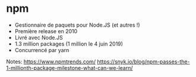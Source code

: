 # npm

* Gestionnaire de paquets pour Node.JS (et autres !)
* Première release en 2010
* Livré avec Node.JS
* 1.3 million packages (1 million le 4 juin 2019)
* Concurrencé par yarn

Notes:
https://www.npmtrends.com/
https://snyk.io/blog/npm-passes-the-1-millionth-package-milestone-what-can-we-learn/
